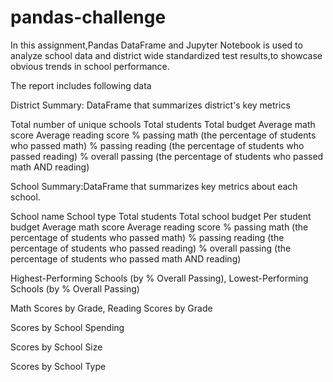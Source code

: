 # pandas-challenge
In this assignment,Pandas DataFrame and Jupyter Notebook is used to analyze school data and district wide standardized test results,to showcase obvious trends in school performance.

The report includes following data

District Summary: DataFrame that summarizes district's key metrics 

Total number of unique schools
Total students
Total budget
Average math score
Average reading score
% passing math (the percentage of students who passed math)
% passing reading (the percentage of students who passed reading)
% overall passing (the percentage of students who passed math AND reading)

School Summary:DataFrame that summarizes key metrics about each school.

School name
School type
Total students
Total school budget
Per student budget
Average math score
Average reading score
% passing math (the percentage of students who passed math)
% passing reading (the percentage of students who passed reading)
% overall passing (the percentage of students who passed math AND reading)

Highest-Performing Schools (by % Overall Passing),
Lowest-Performing Schools (by % Overall Passing)

Math Scores by Grade,
Reading Scores by Grade

Scores by School Spending

Scores by School Size

Scores by School Type


